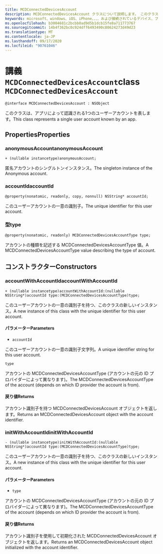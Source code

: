 ```yaml
---
title: MCDConnectedDevicesAccount
description: MCDConnectedDevicesAccount クラスについて説明します。 このクラスは、アプリによって認識される1つのユーザーアカウントを表します。
keywords: microsoft、windows、iOS、iPhone、、、、および接続されているデバイス、プロジェクトローマ
ms.openlocfilehash: b3004681c2bcbb0ad9d5b1dcb15fe8a711773767
ms.sourcegitcommit: 14b4f362bc0c924dff6493490c80624273d49d23
ms.translationtype: MT
ms.contentlocale: ja-JP
ms.lasthandoff: 09/17/2020
ms.locfileid: "90761046"
---
```

# <a name="class-mcdconnecteddevicesaccount"></a><span data-ttu-id="6875e-105">講義 `MCDConnectedDevicesAccount`</span><span class="sxs-lookup"><span data-stu-id="6875e-105">class `MCDConnectedDevicesAccount`</span></span>

```
@interface MCDConnectedDevicesAccount : NSObject
```  

<span data-ttu-id="6875e-106">このクラスは、アプリによって認識される1つのユーザーアカウントを表します。</span><span class="sxs-lookup"><span data-stu-id="6875e-106">This class represents a single user account known by an app.</span></span>

## <a name="properties"></a><span data-ttu-id="6875e-107">Properties</span><span class="sxs-lookup"><span data-stu-id="6875e-107">Properties</span></span>

### <a name="anonymousaccount"></a><span data-ttu-id="6875e-108">anonymousAccount</span><span class="sxs-lookup"><span data-stu-id="6875e-108">anonymousAccount</span></span>
`+ (nullable instancetype)anonymousAccount;`

<span data-ttu-id="6875e-109">匿名アカウントのシングルトンインスタンス。</span><span class="sxs-lookup"><span data-stu-id="6875e-109">The singleton instance of the Anonymous account.</span></span>

### <a name="accountid"></a><span data-ttu-id="6875e-110">accountId</span><span class="sxs-lookup"><span data-stu-id="6875e-110">accountId</span></span>
`@property(nonatomic, readonly, copy, nonnull) NSString* accountId;`

<span data-ttu-id="6875e-111">このユーザーアカウントの一意の識別子。</span><span class="sxs-lookup"><span data-stu-id="6875e-111">The unique identifier for this user account.</span></span>

### <a name="type"></a><span data-ttu-id="6875e-112">型</span><span class="sxs-lookup"><span data-stu-id="6875e-112">type</span></span>
`@property(nonatomic, readonly) MCDConnectedDevicesAccountType type;`

<span data-ttu-id="6875e-113">アカウントの種類を記述する MCDConnectedDevicesAccountType 値。</span><span class="sxs-lookup"><span data-stu-id="6875e-113">A MCDConnectedDevicesAccountType value describing the type of account.</span></span>

## <a name="constructors"></a><span data-ttu-id="6875e-114">コンストラクター</span><span class="sxs-lookup"><span data-stu-id="6875e-114">Constructors</span></span>

### <a name="accountwithaccountid"></a><span data-ttu-id="6875e-115">accountWithAccountId</span><span class="sxs-lookup"><span data-stu-id="6875e-115">accountWithAccountId</span></span>
`+ (nullable instancetype)accountWithAccountId:(nullable NSString*)accountId type:(MCDConnectedDevicesAccountType)type;`

<span data-ttu-id="6875e-116">このユーザーアカウントの一意の識別子を持つ、このクラスの新しいインスタンス。</span><span class="sxs-lookup"><span data-stu-id="6875e-116">A new instance of this class with the unique identifier for this user account.</span></span>

#### <a name="parameters"></a><span data-ttu-id="6875e-117">パラメーター</span><span class="sxs-lookup"><span data-stu-id="6875e-117">Parameters</span></span> 

* `accountId` 

<span data-ttu-id="6875e-118">このユーザーアカウントの一意の識別子文字列。</span><span class="sxs-lookup"><span data-stu-id="6875e-118">A unique identifier string for this user account.</span></span>

`type` 

<span data-ttu-id="6875e-119">アカウントの MCDConnectedDevicesAccountType (アカウントの元の ID プロバイダーによって異なります)。</span><span class="sxs-lookup"><span data-stu-id="6875e-119">The MCDConnectedDevicesAccountType of the account (depends on which ID provider the account is from).</span></span>

#### <a name="returns"></a><span data-ttu-id="6875e-120">戻り値</span><span class="sxs-lookup"><span data-stu-id="6875e-120">Returns</span></span>
<span data-ttu-id="6875e-121">アカウント識別子を持つ MCDConnectedDevicesAccount オブジェクトを返します。</span><span class="sxs-lookup"><span data-stu-id="6875e-121">Returns an MCDConnectedDevicesAccount object with the account identifier.</span></span>

### <a name="initwithaccountid"></a><span data-ttu-id="6875e-122">initWithAccountId</span><span class="sxs-lookup"><span data-stu-id="6875e-122">initWithAccountId</span></span>
`- (nullable instancetype)initWithAccountId:(nullable NSString*)accountId type:(MCDConnectedDevicesAccountType)type;`

<span data-ttu-id="6875e-123">このユーザーアカウントの一意の識別子を持つ、このクラスの新しいインスタンス。</span><span class="sxs-lookup"><span data-stu-id="6875e-123">A new instance of this class with the unique identifier for this user account.</span></span>

#### <a name="parameters"></a><span data-ttu-id="6875e-124">パラメーター</span><span class="sxs-lookup"><span data-stu-id="6875e-124">Parameters</span></span> 
* `type`

<span data-ttu-id="6875e-125">アカウントの MCDConnectedDevicesAccountType (アカウントの元の ID プロバイダーによって異なります)。</span><span class="sxs-lookup"><span data-stu-id="6875e-125">The MCDConnectedDevicesAccountType of the account (depends on which ID provider the account is from).</span></span>

#### <a name="returns"></a><span data-ttu-id="6875e-126">戻り値</span><span class="sxs-lookup"><span data-stu-id="6875e-126">Returns</span></span>
<span data-ttu-id="6875e-127">アカウント識別子を使用して初期化された MCDConnectedDevicesAccount オブジェクトを返します。</span><span class="sxs-lookup"><span data-stu-id="6875e-127">Returns an MCDConnectedDevicesAccount object initialized with the account identifier.</span></span>